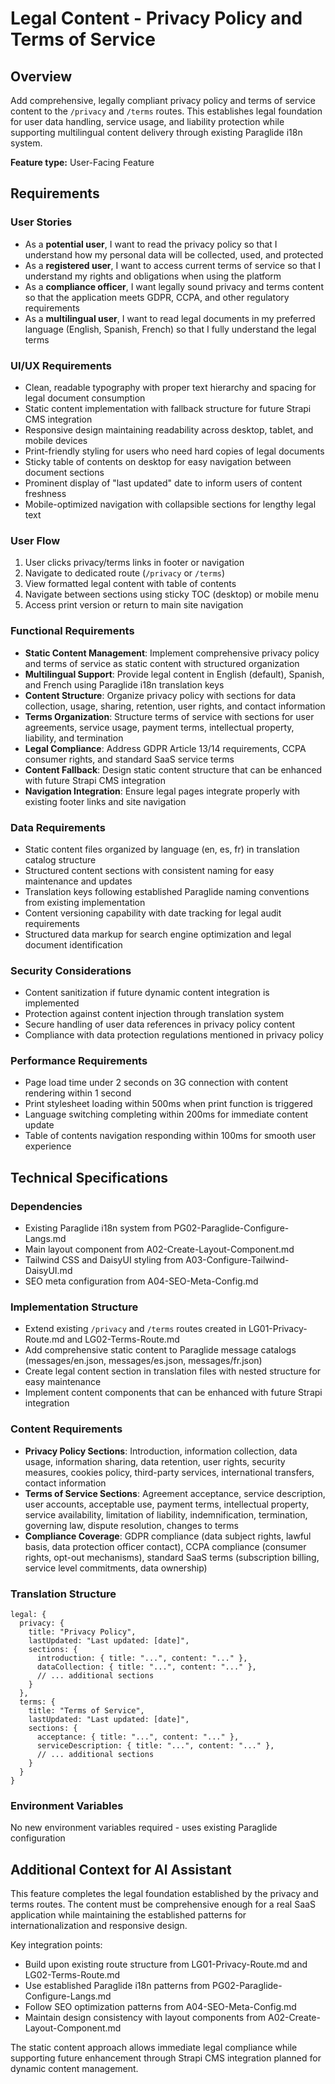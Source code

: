 # Legal Content - Privacy Policy and Terms of Service

## Overview
Add comprehensive, legally compliant privacy policy and terms of service content to the `/privacy` and `/terms` routes. This establishes legal foundation for user data handling, service usage, and liability protection while supporting multilingual content delivery through existing Paraglide i18n system.

**Feature type:** User-Facing Feature

## Requirements

### User Stories
- As a **potential user**, I want to read the privacy policy so that I understand how my personal data will be collected, used, and protected
- As a **registered user**, I want to access current terms of service so that I understand my rights and obligations when using the platform
- As a **compliance officer**, I want legally sound privacy and terms content so that the application meets GDPR, CCPA, and other regulatory requirements
- As a **multilingual user**, I want to read legal documents in my preferred language (English, Spanish, French) so that I fully understand the legal terms

### UI/UX Requirements
- Clean, readable typography with proper text hierarchy and spacing for legal document consumption
- Static content implementation with fallback structure for future Strapi CMS integration
- Responsive design maintaining readability across desktop, tablet, and mobile devices
- Print-friendly styling for users who need hard copies of legal documents
- Sticky table of contents on desktop for easy navigation between document sections
- Prominent display of "last updated" date to inform users of content freshness
- Mobile-optimized navigation with collapsible sections for lengthy legal text

### User Flow
1. User clicks privacy/terms links in footer or navigation
2. Navigate to dedicated route (`/privacy` or `/terms`) 
3. View formatted legal content with table of contents
4. Navigate between sections using sticky TOC (desktop) or mobile menu
5. Access print version or return to main site navigation

### Functional Requirements
- **Static Content Management**: Implement comprehensive privacy policy and terms of service as static content with structured organization
- **Multilingual Support**: Provide legal content in English (default), Spanish, and French using Paraglide i18n translation keys
- **Content Structure**: Organize privacy policy with sections for data collection, usage, sharing, retention, user rights, and contact information
- **Terms Organization**: Structure terms of service with sections for user agreements, service usage, payment terms, intellectual property, liability, and termination
- **Legal Compliance**: Address GDPR Article 13/14 requirements, CCPA consumer rights, and standard SaaS service terms
- **Content Fallback**: Design static content structure that can be enhanced with future Strapi CMS integration
- **Navigation Integration**: Ensure legal pages integrate properly with existing footer links and site navigation

### Data Requirements
- Static content files organized by language (en, es, fr) in translation catalog structure
- Structured content sections with consistent naming for easy maintenance and updates
- Translation keys following established Paraglide naming conventions from existing implementation
- Content versioning capability with date tracking for legal audit requirements
- Structured data markup for search engine optimization and legal document identification

### Security Considerations
- Content sanitization if future dynamic content integration is implemented
- Protection against content injection through translation system
- Secure handling of user data references in privacy policy content
- Compliance with data protection regulations mentioned in privacy policy

### Performance Requirements
- Page load time under 2 seconds on 3G connection with content rendering within 1 second
- Print stylesheet loading within 500ms when print function is triggered
- Language switching completing within 200ms for immediate content update
- Table of contents navigation responding within 100ms for smooth user experience

## Technical Specifications

### Dependencies
- Existing Paraglide i18n system from PG02-Paraglide-Configure-Langs.md
- Main layout component from A02-Create-Layout-Component.md
- Tailwind CSS and DaisyUI styling from A03-Configure-Tailwind-DaisyUI.md
- SEO meta configuration from A04-SEO-Meta-Config.md

### Implementation Structure
- Extend existing `/privacy` and `/terms` routes created in LG01-Privacy-Route.md and LG02-Terms-Route.md
- Add comprehensive static content to Paraglide message catalogs (messages/en.json, messages/es.json, messages/fr.json)
- Create legal content section in translation files with nested structure for easy maintenance
- Implement content components that can be enhanced with future Strapi integration

### Content Requirements
- **Privacy Policy Sections**: Introduction, information collection, data usage, information sharing, data retention, user rights, security measures, cookies policy, third-party services, international transfers, contact information
- **Terms of Service Sections**: Agreement acceptance, service description, user accounts, acceptable use, payment terms, intellectual property, service availability, limitation of liability, indemnification, termination, governing law, dispute resolution, changes to terms
- **Compliance Coverage**: GDPR compliance (data subject rights, lawful basis, data protection officer contact), CCPA compliance (consumer rights, opt-out mechanisms), standard SaaS terms (subscription billing, service level commitments, data ownership)

### Translation Structure
```
legal: {
  privacy: {
    title: "Privacy Policy",
    lastUpdated: "Last updated: [date]",
    sections: {
      introduction: { title: "...", content: "..." },
      dataCollection: { title: "...", content: "..." },
      // ... additional sections
    }
  },
  terms: {
    title: "Terms of Service", 
    lastUpdated: "Last updated: [date]",
    sections: {
      acceptance: { title: "...", content: "..." },
      serviceDescription: { title: "...", content: "..." },
      // ... additional sections
    }
  }
}
```

### Environment Variables
No new environment variables required - uses existing Paraglide configuration

## Additional Context for AI Assistant

This feature completes the legal foundation established by the privacy and terms routes. The content must be comprehensive enough for a real SaaS application while maintaining the established patterns for internationalization and responsive design.

Key integration points:
- Build upon existing route structure from LG01-Privacy-Route.md and LG02-Terms-Route.md
- Use established Paraglide i18n patterns from PG02-Paraglide-Configure-Langs.md
- Follow SEO optimization patterns from A04-SEO-Meta-Config.md
- Maintain design consistency with layout components from A02-Create-Layout-Component.md

The static content approach allows immediate legal compliance while supporting future enhancement through Strapi CMS integration planned for dynamic content management.